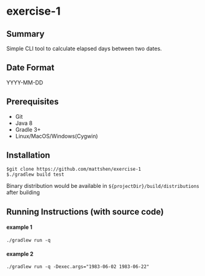 # **exercise-1**

## Summary


Simple CLI tool to calculate elapsed days between two dates. 

## Date Format

YYYY-MM-DD

## Prerequisites

- Git
- Java 8
- Gradle 3+
- Linux/MacOS/Windows(Cygwin)

## Installation

```
$git clone https://github.com/mattshen/exercise-1
$./gradlew build test
```

Binary distribution would be available in `${projectDir}/build/distributions` after building

## Running Instructions (with source code)

#### example 1
```
./gradlew run -q
```

#### example 2
```
./gradlew run -q -Dexec.args="1983-06-02 1983-06-22"
```

